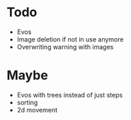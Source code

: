 # Todo

- Evos
- Image deletion if not in use anymore
- Overwriting warning with images

# Maybe
- Evos with trees instead of just steps
- sorting
- 2d movement
